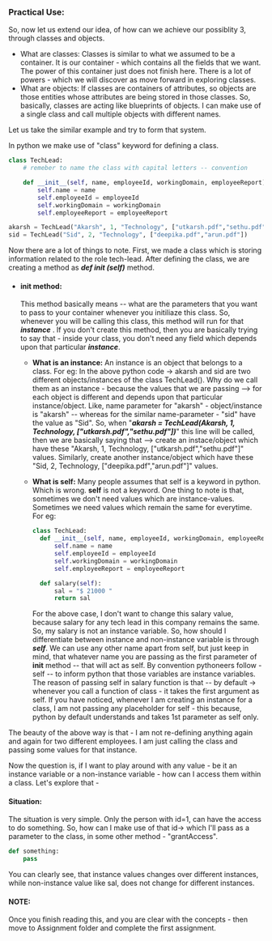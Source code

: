 ### Practical Use:

So, now let us extend our idea, of how can we achieve our possiblity 3, through classes and objects.

- What are classes:
Classes is similar to what we assumed to be a container. It is our container - which contains all the fields that we want. The power of this container just does not finish here. There is a lot of powers - which we will discover as move forward in exploring classes.
- What are objects:
If classes are containers of attributes, so objects are those entities whose attributes are being stored in those classes. So, basically, classes are acting like blueprints of objects. I can make use of a single class and call multiple objects with different names. 

Let us take the similar example and try to form that system.

In python we make use of "class" keyword for defining a class.

```py
class TechLead:
    # remeber to name the class with capital letters -- convention

    def __init__(self, name, employeeId, workingDomain, employeeReport):
        self.name = name
        self.employeeId = employeeId
        self.workingDomain = workingDomain
        self.employeeReport = employeeReport

akarsh = TechLead("Akarsh", 1, "Technology", ["utkarsh.pdf","sethu.pdf"])
sid = TechLead("Sid", 2, "Technology", ["deepika.pdf","arun.pdf"])
```

Now there are a lot of things to note.
First, we made a class which is storing information related to the role tech-lead. After defining the class, we are creating a method as ***def __init__ (self)*** method. 

- #### init method:
  This method basically means -- what are the parameters that you want to pass to your container whenever you initiliaze this class. So, whenever you will be calling this class, this method will run for that ***instance*** . If you don't create this method, then you are basically trying to say that - inside your class, you don't need any field which depends upon that particular ***instance***.

  - **What is an instance:**
      An instance is an object that belongs to a class. For eg: 
      In the above python code -> akarsh and sid are two different objects/instances of the class TechLead().
      Why do we call them as an instance - because the values that we are passing --> for each object is different and depends upon that particular instance/object. Like, name parameter for "akarsh" - object/instance is "akarsh" -- whereas for the similar name-parameter - "sid" have the value as "Sid". 
      So, when "***akarsh = TechLead(Akarsh, 1, Technology, ["utkarsh.pdf","sethu.pdf"])***" this line will be called, then we are basically saying that --> create an instace/object which have these "Akarsh, 1, Technology, ["utkarsh.pdf","sethu.pdf"]" values.
      Similarly, create another instance/object which have these "Sid, 2, Technology, ["deepika.pdf","arun.pdf"]" values.

  - **What is self:**
      Many people assumes that self is a keyword in python. Which is wrong. **self** is not a keyword.
      One thing to note is that, sometimes we don't need values which are instance-values. Sometimes we need values which remain the same for everytime. For eg: 

      ```py
      class TechLead:
        def __init__(self, name, employeeId, workingDomain, employeeReport):
            self.name = name
            self.employeeId = employeeId
            self.workingDomain = workingDomain
            self.employeeReport = employeeReport

        def salary(self):
            sal = "$ 21000 "
            return sal
      ```

      For the above case, I don't want to change this salary value, because salary for any tech lead in this company remains the same. So, my salary is not an instance variable.
      So, how should I differentiate between instance and non-instance variable is through ***self***.
      We can use any other name apart from self, but just keep in mind, that whatever name you are passing as the first parameter of __init__ method -- that will act as self.
      By convention pythoneers follow - self -- to inform python that those variables are instance variables.
      The reason of passing self in salary function is that -- by default -> whenever you call a function of class - it takes the first argument as self. If you have noticed, whenever I am creating an instance for a class, I am not passing any placeholder for self - this because, python by default understands and takes 1st parameter as self only.

The beauty of the above way is that - I am not re-defining anything again and again for two different employees. I am just calling the class and passing some values for that instance.

Now the question is, if I want to play around with any value - be it an instance variable or a non-instance variable - how can I access them within a class. Let's explore that - 

#### Situation:
The situation is very simple. Only the person with id=1, can have the access to do something. So, how can I make use of that id-> which I'll pass as a parameter to the class, in some other method - "grantAccess".

```py
def something:
    pass
```

You can clearly see, that instance values changes over different instances, while non-instance value like sal, does not change for different instances.


#### NOTE: 
Once you finish reading this, and you are clear with the concepts - then move to Assignment folder and complete the first assignment.
